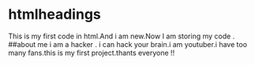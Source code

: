 # htmlheadings
This is my first code in html.And i am new.Now I am storing my code .
##about me
i am a hacker . i can hack your brain.i am youtuber.i have too many fans.this is my first project.thants everyone !!
